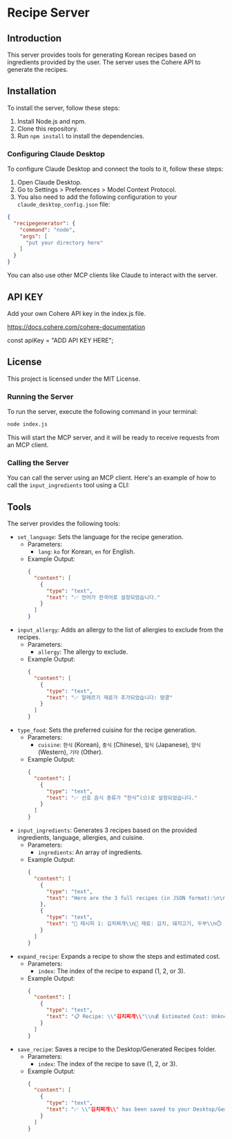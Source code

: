 # Recipe Server

## Introduction

This server provides tools for generating Korean recipes based on ingredients provided by the user. The server uses the Cohere API to generate the recipes.

## Installation

To install the server, follow these steps:

1.  Install Node.js and npm.
2.  Clone this repository.
3.  Run `npm install` to install the dependencies.

### Configuring Claude Desktop

To configure Claude Desktop and connect the tools to it, follow these steps:

1.  Open Claude Desktop.
2.  Go to Settings > Preferences > Model Context Protocol.
3.  You also need to add the following configuration to your `claude_desktop_config.json` file:

```json
{
  "recipegenerator": {
    "command": "node",
    "args": [
      "put your directory here"
    ]
  }
}
```

You can also use other MCP clients like Claude to interact with the server.

## API KEY
Add your own Cohere API key in the index.js file.

https://docs.cohere.com/cohere-documentation

const apiKey = "ADD API KEY HERE";

## License

This project is licensed under the MIT License.


### Running the Server

To run the server, execute the following command in your terminal:

```bash
node index.js
```

This will start the MCP server, and it will be ready to receive requests from an MCP client.

### Calling the Server

You can call the server using an MCP client. Here's an example of how to call the `input_ingredients` tool using a CLI:



## Tools

The server provides the following tools:

- `set_language`: Sets the language for the recipe generation.
  - Parameters:
    - `lang`: `ko` for Korean, `en` for English.
  - Example Output:
    ```json
    {
      "content": [
        {
          "type": "text",
          "text": "✅ 언어가 한국어로 설정되었습니다."
        }
      ]
    }
    ```
- `input_allergy`: Adds an allergy to the list of allergies to exclude from the recipes.
  - Parameters:
    - `allergy`: The allergy to exclude.
  - Example Output:
    ```json
    {
      "content": [
        {
          "type": "text",
          "text": "✅ 알레르기 재료가 추가되었습니다: 땅콩"
        }
      ]
    }
    ```
- `type_food`: Sets the preferred cuisine for the recipe generation.
  - Parameters:
    - `cuisine`: `한식` (Korean), `중식` (Chinese), `일식` (Japanese), `양식` (Western), `기타` (Other).
  - Example Output:
    ```json
    {
      "content": [
        {
          "type": "text",
          "text": "✅ 선호 음식 종류가 “한식”(으)로 설정되었습니다."
        }
      ]
    }
    ```
- `input_ingredients`: Generates 3 recipes based on the provided ingredients, language, allergies, and cuisine.
  - Parameters:
    - `ingredients`: An array of ingredients.
  - Example Output:
    ```json
    {
      "content": [
        {
          "type": "text",
          "text": "Here are the 3 full recipes (in JSON format):\n\n[{\"name\":\"김치찌개\",\"ingredients\":[{\"name\":\"김치\",\"price\":2000},{\"name\":\"돼지고기\",\"price\":5000},{\"name\":\"두부\",\"price\":1000}],\"time\":\"30 minutes\",\"difficulty\":2,\"steps\":[\"1. 김치를 볶는다.\",\"2. 돼지고기를 넣고 볶는다.\",\"3. 두부와 물을 넣고 끓인다.\"],\"total cost\":8000},{\"name\":\"돼지고기 김치볶음\",\"ingredients\":[{\"name\":\"김치\",\"price\":2000},{\"name\":\"돼지고기\",\"price\":5000},{\"name\":\"양파\",\"price\":500}],\"time\":\"20 minutes\",\"difficulty\":1,\"steps\":[\"1. 김치와 돼지고기를 볶는다.\",\"2. 양파를 넣고 볶는다.\"],\"total cost\":7500},{\"name\":\"김치전\",\"ingredients\":[{\"name\":\"김치\",\"price\":2000},{\"name\":\"부침가루\",\"price\":1000},{\"name\":\"물\",\"price\":0}],\"time\":\"15 minutes\",\"difficulty\":1,\"steps\":[\"1. 김치, 부침가루, 물을 섞는다.\",\"2. 프라이팬에 굽는다.\"],\"total cost\":3000}]"
        },
        {
          "type": "text",
          "text": "🍲 레시피 1: 김치찌개\\n🛒 재료: 김치, 돼지고기, 두부\\n⏱️ 시간: 30 minutes / 난이도: 2\\n\\n🍲 레시피 2: 돼지고기 김치볶음\\n🛒 재료: 김치, 돼지고기, 양파\\n⏱️ 시간: 20 minutes / 난이도: 1\\n\\n🍲 레시피 3: 김치전\\n🛒 재료: 김치, 부침가루, 물\\n⏱️ 시간: 15 minutes / 난이도: 1\\n\\n(Use `expand_recipe` or `save_recipe` tool for more!)"
        }
      ]
    }
    ```
- `expand_recipe`: Expands a recipe to show the steps and estimated cost.
  - Parameters:
    - `index`: The index of the recipe to expand (1, 2, or 3).
  - Example Output:
    ```json
    {
      "content": [
        {
          "type": "text",
          "text": "📋 Recipe: \\"김치찌개\\"\\n💰 Estimated Cost: Unknown\\n⏱️ Time: 30 minutes / Difficulty: 2\\n\\n🧑‍🍳 Steps:\\n  1. 김치를 볶는다.\\n  2. 돼지고기를 넣고 볶는다.\\n  3. 두부와 물을 넣고 끓인다."
        }
      ]
    }
    ```
- `save_recipe`: Saves a recipe to the Desktop/Generated Recipes folder.
  - Parameters:
    - `index`: The index of the recipe to save (1, 2, or 3).
  - Example Output:
    ```json
    {
      "content": [
        {
          "type": "text",
          "text": "✅ \\"김치찌개\\" has been saved to your Desktop/Generated Recipes as \\"김치찌개.txt\\"."
        }
      ]
    }
